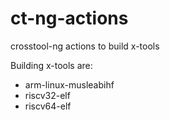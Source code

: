 # ct-ng-actions

crosstool-ng actions to build x-tools

Building x-tools are:

* arm-linux-musleabihf
* riscv32-elf
* riscv64-elf
